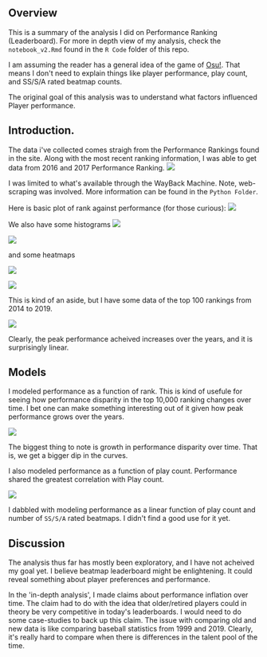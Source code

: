 ## Overview

This is a summary of the analysis I did on Performance Ranking (Leaderboard). For more in depth view of my analysis, check the `notebook_v2.Rmd` found in the `R Code` folder of this repo. 

I am assuming the reader has a general idea of the game of [Osu!](https://osu.ppy.sh/home). That means I don't need to explain things like player performance, play count, and SS/S/A rated beatmap counts. 

The original goal of this analysis was to understand what factors influenced Player performance. 

## Introduction. 

The data i've collected comes straigh from the Performance Rankings found in the site. Along with the most recent ranking information, I was able to get data from 2016 and 2017 Performance Ranking. 
![](images/Rplot01.png)

I was limited to what's available through the WayBack Machine. Note, web-scraping was involved. More information can be found in the `Python Folder`. 

Here is basic plot of rank against performance (for those curious): 
![](images/Rplot04.png)

We also have some histograms 
![](images/Rplot.png)

![](images/Rplot02.png)

and some heatmaps

![](images/Rplot05.png)

![](images/Rplot06.png)

This is kind of an aside, but I have some data of the top 100 rankings from 2014 to 2019. 

![](images/Rplot08.png)

Clearly, the peak performance acheived increases over the years, and it is surprisingly linear. 


## Models

I modeled performance as a function of rank. This is kind of usefule for seeing how performance disparity in the top 10,000 ranking changes over time. I bet one can make something interesting out of it given how peak performance grows over the years. 

![](images/Rplot09.png)

The biggest thing to note is growth in performance disparity over time. That is, we get a bigger dip in the curves. 

I also modeled performance as a function of play count. Performance shared the greatest correlation with Play count.

![](images/Rplot10.png)

I dabbled with modeling performance as a linear function of play count and number of `SS/S/A` rated beatmaps. I didn't find a good use for it yet.

## Discussion

The analysis thus far has mostly been exploratory, and I have not acheived my goal yet. I believe beatmap leaderboard might be enlightening. It could reveal something about player preferences and performance. 

In the 'in-depth analysis', I made claims about performance inflation over time. The claim had to do with the idea that older/retired players could in theory be very competitive in today's leaderboards. I would need to do some case-studies to back up this claim. The issue with comparing old and new data is like comparing baseball statistics from 1999 and 2019. Clearly, it's really hard to compare when there is differences in the talent pool of the time. 

